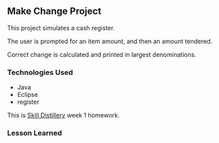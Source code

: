 ## Make Change Project
This project simulates a cash register.

The user is prompted for an item amount, and then an amount tendered.

Correct change is calculated and printed in largest denominations.

### Technologies Used
* Java
* Eclipse
* register


This is [Skill Distillery](https://skilldistillery.com) week 1 homework.


### Lesson Learned
